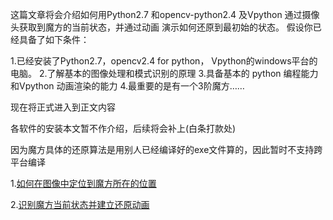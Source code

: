 这篇文章将会介绍如何用Python2.7 和opencv-python2.4 及Vpython 通过摄像头获取到魔方的当前状态，并通过动画 演示如何还原到最初始的状态。 假设你已经具备了如下条件：

1.已经安装了Python2.7，opencv2.4 for python， Vpython的windows平台的电脑。
2.了解基本的图像处理和模式识别的原理
3.具备基本的 python 编程能力和Vpython 动画渲染的能力
4.最重要的是有一个3阶魔方…… 

现在将正式进入到正文内容

各软件的安装本文暂不作介绍，后续将会补上(白条打款处)

因为魔方具体的还原算法是用别人已经编译好的exe文件算的，因此暂时不支持跨平台编译

1.[如何在图像中定位到魔方所在的位置](https://siyaofa.github.io/md/训练cascade分类器)

2.[识别魔方当前状态并建立还原动画](https://siyaofa.github.io/md/move)
